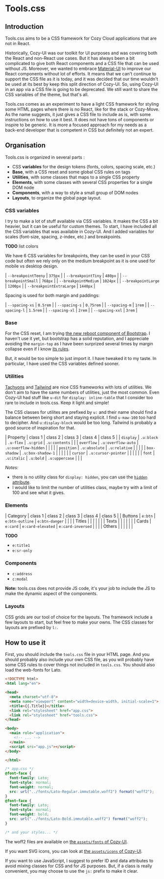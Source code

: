 Tools.css
=========

## Introduction

Tools.css aims to be a CSS framework for Cozy Cloud applications that are not
in React.

Historically, Cozy-UI was our toolkit for UI purposes and was covering both the
React and non-React use cases. But it has always been a bit complicated to give
both React components and a CSS file that can be used without JS. Moreover, we
wanted to embrace [Material-UI](https://material-ui.com/) to improve our React
components without lot of efforts. It means that we can't continue to support
the CSS file as it is today, and it was decided that our time wouldn't be used
at its best by keep this split direction of Cozy-UI. So, using Cozy-UI in an
app via a CSS file is going to be deprecated. We still want to share the CSS
variables of the theme, but that's all.

Tools.css comes as an experiment to have a light CSS framework for styling some
HTML pages where there is no React, like for the stack or Cozy-Move. As the name
suggests, it just gives a CSS file to include as is, with some instructions on
how to use it best. It does not have tons of components or inspire to be generic.
It is more a focused approach for my needs as a back-end developer that is
competent in CSS but definitely not an expert.


## Organisation

Tools.css is organized in several parts :

- CSS **variables** for the design tokens (fonts, colors, spacing scale, etc.)
- **Base**, with a CSS reset and some global CSS rules on tags
- **Utilities**, with some classes that maps to a single CSS property
- **Elements**, with some classes with several CSS properties for a single DOM node
- **Components**, with a way to style a small group of DOM nodes
- **Layouts**, to organize the global page layout.

### CSS variables

I try to make a lot of stuff available via CSS variables. It makes the CSS a
bit heavier, but it can be useful for custom themes. To start, I have included
all the CSS variables that was available in Cozy-UI. And I added variables for
scales (font-size, spacing, z-index, etc.) and breakpoints.

**TODO** list colors

We have 6 CSS variables for breakpoints, they can be used in your CSS code but
often we rely only on the medium breakpoint as it is one used for mobile vs
desktop design.

| `--breakpointTeeny` | `375px` |
| `--breakpointTiny` | `480px` |
| `--breakpointSmall` | `768px` |
| `--breakpointMedium` | `1024px` |
| `--breakpointLarge` | `1200px` |
| `--breakpointExtraLarge` | `1440px` |

Spacing is used for both margin and paddings:

| `--spacing-xs` | `0.5rem` |
| `--spacing-s` | `0.75rem` |
| `--spacing-m` | `1rem` |
| `--spacing-l` | `1.5rem` |
| `--spacing-xl` | `2rem` |
| `--spacing-xxl` | `3rem` |

### Base

For the CSS reset, I am trying [the new reboot component of
Bootstrap](https://getbootstrap.com/docs/5.0/content/reboot/). I haven't use it
yet, but bootstrap has a solid reputation, and I appreciate avoiding the
`margin-top` as I have been surprized several times by margin collapse even if
I know [its rules](https://www.joshwcomeau.com/css/rules-of-margin-collapse/).

But, it would be too simple to just import it. I have tweaked it to my taste.
In particular, I have used the CSS variables defined sooner.

### Utilities

[Tachyons](http://tachyons.io/) and [Tailwind](https://tailwindcss.com/) are
nice CSS frameworks with lots of utilities. We don't aim to have the same
numbers of utilities, just the most common. Even Cozy-UI had stuff like `u-dit`
for `display: inline-table` that I consider too rare to include in tools.css.
Keep it light and simple!

The CSS classes for utilites are prefixed by `u:` and their name should find a
balance between being short and staying explicit. I find `u-maw-100` too hard
to decipher. And `u:display-block` would be too long. Tailwind is probably a
good source of inspiration for that.

| Property | class 1 | class 2 | class 3 | class 4 | class 5 |
| `display` | `.u:block` | `.u-flex` | `.u:grid` | `.u:contents` | |
| `overflow` | `.u:overflow-auto` | `.u:overflow-hidden` | | | |
| `position` | `.u:absolute` | `.u:relative` | | | |
| `box-shadow` | `.u:box-shadow-1` | | | | |
| `cursor` | `.u:cursor-pointer` | | | | |
| `font` | `.u:italic` | `.u:bold` | `.u:uppercase` | | |

*Notes:*

- there is no utility class for `display: hidden`, you can use the
  [`hidden` attribute](https://developer.mozilla.org/en-US/docs/Web/HTML/Global_attributes/hidden).
- I would like to limit the number of utilities class, maybe try with a limit
  of 100 and see what it gives.

### Elements

| Category | class 1 | class 2 | class 3 | class 4 | class 5 |
| Buttons | `e:btn` | `e:btn-outline` | `e:btn-danger` | | |
| Titles | | | | | |
| Texts | | | | | |
| Cards | `e:card` | `e:card-elevated` | `e:card-inversed` | | |
| Others | | | | | |

**TODO**

- `e:title1`
- `e:sr-only`

### Components

- `c:address`
- `c:modal`

**Note:** tools.css does not provide JS code, it's your job to include the JS
to make the dynamic aspect of the components.

### Layouts

CSS grids are our tool of choice for the layouts. The framework include a few
layouts to start, but feel free to make your owns. The CSS classes for layouts
are prefixed by `l:`.


## How to use it

First, you should include the `tools.css` file in your HTML page. And you
should probably also include your own CSS file, as you will probably have some
CSS rules to cover things not included in `tools.css`. You should also load
the web-fonts for Lato.

```html
<!DOCTYPE html>
<html lang="en">

<head>
  <meta charset="utf-8">
  <meta name="viewport" content="width=device-width, initial-scale=1">
  <title>{{.Title}}</title>
  <link rel="stylesheet" href="app.css">
  <link rel="stylesheet" href="tools.css">
</head>

<body>
  <main role="application">
    <!-- ... -->
  </main>
  <script src="app.js"></script>
</body>

</html>
```

```css
/* app.css */
@font-face {
  font-family: Lato;
  font-style: normal;
  font-weight: normal;
  src: url("../fonts/Lato-Regular.immutable.woff2") format("woff2");
}
@font-face {
  font-family: Lato;
  font-style: normal;
  font-weight: bold;
  src: url("../fonts/Lato-Bold.immutable.woff2") format("woff2");
}

/* and your styles... */
```

The woff2 files are available on [the `assets/fonts` of
Cozy-UI](https://github.com/cozy/cozy-ui/tree/master/assets/fonts).

If you want SVG icons, you can look at [the `assets/icons` of
Cozy-UI](https://github.com/cozy/cozy-ui/tree/master/assets/icons).

If you want to use JavaScript, I suggest to prefer ID and data attributes to
avoid mixing classes for CSS and for JS purposes. But, if a class is really
convenient, you may choose to use the `js:` prefix to make it clear.
